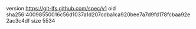 version https://git-lfs.github.com/spec/v1
oid sha256:40098550016c56d1037a1d207cdba1ca920bee7a7d9fd178fcbaa92e2ac3c4df
size 5534
